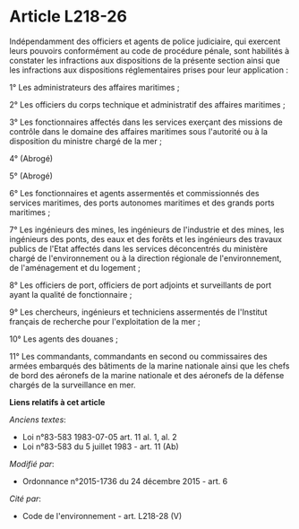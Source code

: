 # Article L218-26

Indépendamment des officiers et agents de police judiciaire, qui exercent leurs pouvoirs conformément au code de procédure
pénale, sont habilités à constater les infractions aux dispositions de la présente section ainsi que les infractions aux
dispositions réglementaires prises pour leur application : 

1° Les administrateurs des affaires maritimes ; 

2° Les officiers du corps technique et administratif des affaires maritimes ; 

3° Les fonctionnaires affectés dans les services exerçant des missions de contrôle dans le domaine des affaires maritimes
sous l'autorité ou à la disposition du ministre chargé de la mer ; 

4° (Abrogé) 

5° (Abrogé) 

6° Les fonctionnaires et agents assermentés et commissionnés des services maritimes, des ports autonomes maritimes et des
grands ports maritimes ; 

7° Les ingénieurs des mines, les ingénieurs de l'industrie et des mines, les ingénieurs des ponts, des eaux et des forêts et
les ingénieurs des travaux publics de l'Etat affectés dans les services déconcentrés du ministère chargé de l'environnement
ou à la direction régionale de l'environnement, de l'aménagement et du logement ; 

8° Les officiers de port, officiers de port adjoints et surveillants de port ayant la qualité de fonctionnaire ; 

9° Les chercheurs, ingénieurs et techniciens assermentés de l'Institut français de recherche pour l'exploitation de la mer ; 

10° Les agents des douanes ; 

11° Les commandants, commandants en second ou commissaires des armées embarqués des bâtiments de la marine nationale ainsi
que les chefs de bord des aéronefs de la marine nationale et des aéronefs de la défense chargés de la surveillance en mer.

**Liens relatifs à cet article**

_Anciens textes_:

  - Loi n°83-583 1983-07-05 art. 11 al. 1, al. 2
  - Loi n°83-583 du 5 juillet 1983 - art. 11 (Ab)

_Modifié par_:

  - Ordonnance n°2015-1736 du 24 décembre 2015 - art. 6

_Cité par_:

  - Code de l'environnement - art. L218-28 (V)
